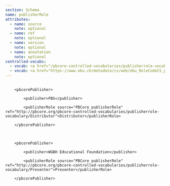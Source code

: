 ```yaml
---
section: Schema
name: publisherRole
attributes:
  - name: source
    note: optional
  - name: ref
    note: optional
  - name: version
    note: optional
  - name: annotation
    note: optional
controlled-vocabs:
  - vocab: <a href="/pbcore-controlled-vocabularies/publisherrole-vocabulary/">PBCore's publisherRole Vocabulary</a> (recommended)
  - vocab: <a href="https://www.ebu.ch/metadata/cs/web/ebu_RoleCodeCS_p.xml.htm">EBURoleCode</a>
---
```

<pre>
  <code>
	&lt;pbcorePublisher&gt;<br>
     	&lt;publisher&gt;PBS&lt;/publisher&gt;<br>
     	&lt;publisherRole source=&quot;PBCore publisherRole&quot; ref=&quot;http://pbcore.org/pbcore-controlled-vocabularies/publisherrole-vocabulary/Distributor&quot;&gt;Distributor&lt;/publisherRole&gt;<br>
	&lt;/pbcorePublisher&gt;
  </code>
</pre>

<pre>
  <code>
	&lt;pbcorePublisher&gt;<br>
     	&lt;publisher&gt;WGBH Educational Foundation&lt;/publisher&gt;<br>
     	&lt;publisherRole source=&quot;PBCore publisherRole&quot; ref=&quot;http://pbcore.org/pbcore-controlled-vocabularies/publisherrole-vocabulary/Presenter&quot;&gt;Presenter&lt;/publisherRole&gt;<br>
	&lt;/pbcorePublisher&gt;
  </code>
</pre>
